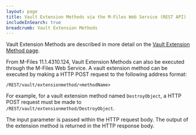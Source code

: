 ```yaml
---
layout: page
title: Vault Extension Methods via the M-Files Web Service (REST API)
includeInSearch: true
breadcrumb: Vault Extension Methods
---
```


<p class="note">Vault Extension Methods are described in more detail on the <a href="{{ site.baseurl }}/Built-In/VBScript/Vault-Extension-Methods/">Vault Extension Method page</a>.</p>

From M-Files 11.1.4310.124, Vault Extension Methods can also be executed through the M-Files Web Service.  A vault extension method can be executed by making a HTTP POST request to the following address format:

`/REST/vault/extensionmethod/<methodName>`

For example, for a vault extension method named `DestroyObject`, a HTTP POST request must be made to `/REST/vault/extensionmethod/DestroyObject`.

<p class="note">The input parameter is passed within the HTTP request body.  The output of the extension method is returned in the HTTP response body.</p>
